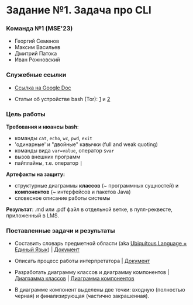 # Задание №1. Задача про CLI

### Команда №1 (MSE'23)
- Георгий Семенов
- Максим Васильев
- Дмитрий Патока
- Иван Рожновский

### Служебные ссылки

- [Ссылка на Google Doc](https://docs.google.com/document/d/1JMq1cHLp4tgWHyhUFXQKZcCKc6sGk20dQIULrpU85RU/edit)

- Статьи об устройстве bash (Tor): [1](https://medium.com/geekculture/an-overview-of-the-working-of-the-bash-shell-f063e7f09945) и [2](https://medium.com/@hichamelmefeddel/building-a-shell-commands-interpreter-similar-to-bash-from-scratch-with-c-part-1-theory-64fdc141617d)

### Цель работы

**Требования и нюансы bash**:
- команды `cat`, `echo`, `wc`, `pwd`, `exit`
- 'одинарные' и "двойные" кавычки (full and weak quoting)
- команды вида `var=value`, оператор `$var`
- вызов внешних программ
- пайплайны, т.е. оператор `|`

**Артефакты на защиту:**
- структурные диаграммы **классов** (~ программных сущностей) и **компонентов** (~ интерфейсов и пакетов Java)
- словесное описание работы системы

**Результат**: .md или .pdf файл в отдельной ветке, в пулл-реквесте, приложенный в LMS.

### Поставленные задачи и результаты

- Составить словарь предметной области (aka [Ubiquitous Language = Единый Язык](https://habr.com/ru/articles/232881/)) | [Документ](language.md)

- Описать процесс работы интерпретатора | [Документ](system-description.md)

- Разработать диаграмму классов и диаграмму компонентов | [Диаграмма классов](class.png) | [Диаграмма компонентов](component_2.png)

- В диаграмме компонент выделены две точки: входную (полностью черная) и финализирующая (частично закрашенная).
